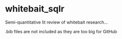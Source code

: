 
# whitebait_sqlr

<!-- badges: start -->
<!-- badges: end -->

Semi-quantitative lit review of whitebait research...

.bib files are not included as they are too big for GitHub

